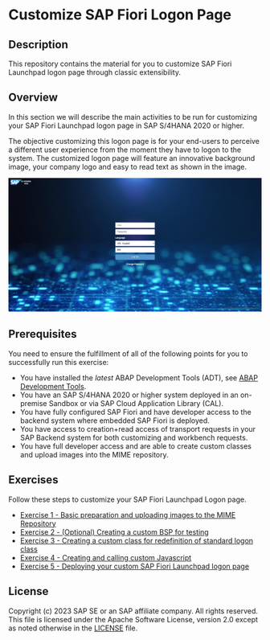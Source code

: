 # Customize SAP Fiori Logon Page

## Description

This repository contains the material for you to customize SAP Fiori Launchpad logon page through classic extensibility.  

## Overview

In this section we will describe the main activities to be run for customizing your SAP Fiori Launchpad logon page in SAP S/4HANA 2020 or higher.

The objective customizing this logon page is for your end-users to perceive a different user experience from the moment they have to logon to the system. The customized logon page will feature an innovative background image, your company logo and easy to read text as shown in the image.

![Customized Logon Page Overview](images/overview.png)

## Prerequisites

You need to ensure the fulfillment of all of the following points for you to successfully run this exercise:

* You have installed the _latest_ ABAP Development Tools (ADT), see [ABAP Development Tools](https://tools.hana.ondemand.com/#abap).
* You have an SAP S/4HANA 2020 or higher system deployed in an on-premise Sandbox or via SAP Cloud Application Library (CAL).
* You have fully configured SAP Fiori and have developer access to the backend system where embedded SAP Fiori is deployed.
* You have access to creation+read access of transport requests in your SAP Backend system for both customizing and workbench requests.
* You have full developer access and are able to create custom classes and upload images into the MIME repository.

## Exercises

Follow these steps to customize your SAP Fiori Launchpad Logon page.
- [Exercise 1 - Basic preparation and uploading images to the MIME Repository](exercises/ex_1/)
- [Exercise 2 - (Optional) Creating a custom BSP for testing](exercises/ex_2/)
- [Exercise 3 - Creating a custom class for redefinition of standard logon class](exercises/ex_3/)
- [Exercise 4 - Creating and calling custom Javascript](exercises/ex_4/)
- [Exercise 5 - Deploying your custom SAP Fiori Launchpad logon page](exercises/ex_5/)


## License
Copyright (c) 2023 SAP SE or an SAP affiliate company. All rights reserved. This file is licensed under the Apache Software License, version 2.0 except as noted otherwise in the [LICENSE](licenses/Apache-2.0.txt) file.
